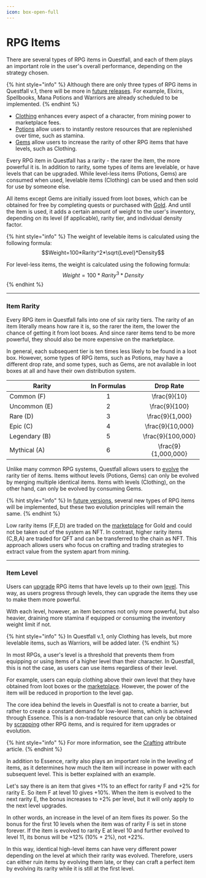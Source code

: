 ```yaml
---
icon: box-open-full
---
```


# RPG Items

There are several types of RPG items in Questfall, and each of them plays an important role in the user's overall performance, depending on the strategy chosen.

{% hint style="info" %}
Although there are only three types of RPG items in Questfall v.1, there will be more in [future releases](../../../roadmap/future-versions.md). For example, Elixirs, Spellbooks, Mana Potions and Warriors are already scheduled to be implemented.
{% endhint %}

* [Clothing](items.md) enhances every aspect of a character, from mining power to marketplace fees.
* [Potions](potions.md) allow users to instantly restore resources that are replenished over time, such as stamina.&#x20;
* [Gems](gems.md) allow users to increase the rarity of other RPG items that have levels, such as Clothing.

Every RPG item in Questfall has a rarity - the rarer the item, the more powerful it is. In addition to rarity, some types of items are levelable, or have levels that can be upgraded. While level-less items (Potions, Gems) are consumed when used, levelable items (Clothing) can be used and then sold for use by someone else.

All items except Gems are initially issued from loot boxes, which can be obtained for free by completing quests or purchased with [Gold](../../../assets/gold.md). And until the item is used, it adds a certain amount of weight to the user's inventory, depending on its level (if applicable), rarity tier, and individual density factor.

{% hint style="info" %}
The weight of levelable items is calculated using the following formula:\
$$Weight=100*Rarity^2*\sqrt{Level}*Density$$

For level-less items, the weight is calculated using the following formula:\
$$Weight=100*Rarity^3*Density$$
{% endhint %}

***

### Item Rarity

Every RPG item in Questfall falls into one of six rarity tiers. The rarity of an item literally means how rare it is, so the rarer the item, the lower the chance of getting it from loot boxes. And since rarer items tend to be more powerful, they should also be more expensive on the marketplace.

In general, each subsequent tier is ten times less likely to be found in a loot box. However, some types of RPG items, such as Potions, may have a different drop rate, and some types, such as Gems, are not available in loot boxes at all and have their own distribution system.

<table><thead><tr><th width="170">Rarity</th><th width="145" align="center">In Formulas</th><th width="142" align="center">Drop Rate</th></tr></thead><tbody><tr><td>Common (F)</td><td align="center">1</td><td align="center"><span class="math">\frac{9}{10}</span></td></tr><tr><td>Uncommon (E)</td><td align="center">2</td><td align="center"><span class="math">\frac{9}{100}</span></td></tr><tr><td>Rare (D)</td><td align="center">3</td><td align="center"><span class="math">\frac{9}{1,000}</span></td></tr><tr><td>Epic (C)</td><td align="center">4</td><td align="center"><span class="math">\frac{9}{10,000}</span></td></tr><tr><td>Legendary (B)</td><td align="center">5</td><td align="center"><span class="math">\frac{9}{100,000}</span></td></tr><tr><td>Mythical (A)</td><td align="center">6</td><td align="center"><span class="math">\frac{9}{1,000,000}</span></td></tr></tbody></table>

Unlike many common RPG systems, Questfall allows users to [evolve](../rpg-attributes/crafting.md#evolving) the rarity tier of items. Items without levels (Potions, Gems) can only be evolved by merging multiple identical items. Items with levels (Clothing), on the other hand, can only be evolved by consuming Gems.

{% hint style="info" %}
In [future versions](../../../roadmap/future-versions.md), several new types of RPG items will be implemented, but these two evolution principles will remain the same.
{% endhint %}

Low rarity items (F,E,D) are traded on the [marketplace](../../../infrastructure/marketplace.md) for Gold and could not be taken out of the system as NFT. In contrast, higher rarity items (C,B,A) are traded for QFT and can be transferred to the chain as NFT. This approach allows users who focus on crafting and trading strategies to extract value from the system apart from mining.

***

### Item Level

Users can [upgrade](../rpg-attributes/crafting.md#upgrading) RPG items that have levels up to their own [level](../levels.md). This way, as users progress through levels, they can upgrade the items they use to make them more powerful.

With each level, however, an item becomes not only more powerful, but also heavier, draining more stamina if equipped or consuming the inventory weight limit if not.

{% hint style="info" %}
In Questfall v.1, only Clothing has levels, but more levelable items, such as Warriors, will be added later.
{% endhint %}

In most RPGs, a user's level is a threshold that prevents them from equipping or using items of a higher level than their character. In Questfall, this is not the case, as users can use items regardless of their level.

For example, users can equip clothing above their own level that they have obtained from loot boxes or the [marketplace](../../../infrastructure/marketplace.md). However, the power of the item will be reduced in proportion to the level gap.

The core idea behind the levels in Questfall is not to create a barrier, but rather to create a constant demand for low-level items, which is achieved through Essence. This is a non-tradable resource that can only be obtained by [scrapping](../rpg-attributes/crafting.md#scrapping) other RPG items, and is required for item upgrades or evolution.

{% hint style="info" %}
For more information, see the [Crafting](../rpg-attributes/crafting.md) attribute article.
{% endhint %}

In addition to Essence, rarity also plays an important role in the leveling of items, as it determines how much the item will increase in power with each subsequent level. This is better explained with an example.

Let's say there is an item that gives +1% to an effect for rarity F and +2% for rarity E. So item F at level 10 gives +10%. When the item is evolved to the next rarity E, the bonus increases to +2% per level, but it will only apply to the next level upgrades.&#x20;

In other words, an increase in the level of an item fixes its power. So the bonus for the first 10 levels when the item was of rarity F is set in stone forever. If the item is evolved to rarity E at level 10 and further evolved to level 11, its bonus will be +12% (10% + 2%), not +22%.

In this way, identical high-level items can have very different power depending on the level at which their rarity was evolved. Therefore, users can either ruin items by evolving them late, or they can craft a perfect item by evolving its rarity while it is still at the first level.
